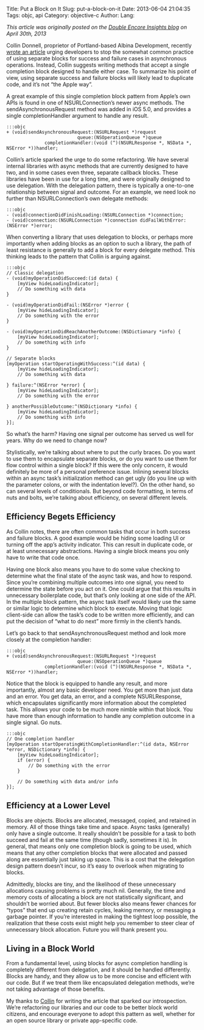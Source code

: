 Title: Put a Block on It
Slug: put-a-block-on-it
Date: 2013-06-04 21:04:35
Tags: objc, api
Category: objective-c
Author: 
Lang: 

_This article was originally posted on the [Double Encore Insights blog](http://www.doubleencore.com/2013/04/put-a-block-on-it/) on April 30th, 2013_

Collin Donnell, proprietor of Portland-based Albina Development, recently [wrote an article](http://collindonnell.com/2013/04/07/stop-using-success-failure-blocks/) urging developers to stop the somewhat common practice of using separate blocks for success and failure cases in asynchronous operations. Instead, Collin suggests writing methods that accept a single completion block designed to handle either case. To summarize his point of view, using separate success and failure blocks will likely lead to duplicate code, and it’s not “the Apple way”.

A great example of this single completion block pattern from Apple’s own APIs is found in one of NSURLConnection’s newer async methods. The sendAsynchronousRequest method was added in iOS 5.0, and provides a single completionHandler argument to handle any result.

	:::objc
	+ (void)sendAsynchronousRequest:(NSURLRequest *)request 
							  queue:(NSOperationQueue *)queue 
				  completionHandler:(void (^)(NSURLResponse *, NSData *, NSError *))handler;

Collin’s article sparked the urge to do some refactoring. We have several internal libraries with async methods that are currently designed to have two, and in some cases even three, separate callback blocks. These libraries have been in use for a long time, and were originally designed to use delegation. With the delegation pattern, there is typically a one-to-one relationship between signal and outcome. For an example, we need look no further than NSURLConnection’s own delegate methods:

	:::objc
	- (void)connectionDidFinishLoading:(NSURLConnection *)connection;
	- (void)connection:(NSURLConnection *)connection didFailWithError:(NSError *)error;

When converting a library that uses delegation to blocks, or perhaps more importantly when adding blocks as an option to such a library, the path of least resistance is generally to add a block for every delegate method. This thinking leads to the pattern that Collin is arguing against.

	:::objc
	// Classic delegation
	- (void)myOperationDidSucceed:(id data) {
		[myView hideLoadingIndicator];
		// Do something with data
	}
	
	- (void)myOperationDidFail:(NSError *)error {
		[myView hideLoadingIndicator];
		// Do something with the error
	}
	
	- (void)myOperationDidReachAnotherOutcome:(NSDictionary *info) {
		[myView hideLoadingIndicator];
		// Do something with info
	}
	
	// Separate blocks
	[myOperation startOperatingWithSuccess:^(id data) {
		[myView hideLoadingIndicator];
		// Do something with data
	
	} failure:^(NSError *error) {
		[myView hideLoadingIndicator];
		// Do something with the error
	
	} anotherPossibleOutcome:^(NSDictionary *info) {
		[myView hideLoadingIndicator];
		// Do something with info
	}];

So what’s the harm? Having one signal per outcome has served us well for years. Why do we need to change now?

Stylistically, we’re talking about where to put the curly braces. Do you want to use them to encapsulate separate blocks, or do you want to use them for flow control within a single block? If this were the only concern, it would definitely be more of a personal preference issue. Inlining several blocks within an async task’s initialization method can get ugly (do you line up with the parameter colons, or with the indentation level?). On the other hand, so can several levels of conditionals. But beyond code formatting, in terms of nuts and bolts, we’re talking about efficiency, on several different levels.

## Efficiency Begets Efficiency

As Collin notes, there are often common tasks that occur in both success and failure blocks. A good example would be hiding some loading UI or turning off the app’s activity indicator. This can result in duplicate code, or at least unnecessary abstractions. Having a single block means you only have to write that code once.

Having one block also means you have to do some value checking to determine what the final state of the async task was, and how to respond. Since you’re combining multiple outcomes into one signal, you need to determine the state before you act on it. One could argue that this results in unnecessary boilerplate code, but that’s only looking at one side of the API. In the multiple block pattern, the async task itself would likely use the same or similar logic to determine which block to execute. Moving that logic client-side can allow the task’s code to be written more efficiently, and can put the decision of “what to do next” more firmly in the client’s hands.

Let’s go back to that sendAsynchronousRequest method and look more closely at the completion handler:

	:::objc
	+ (void)sendAsynchronousRequest:(NSURLRequest *)request 
							  queue:(NSOperationQueue *)queue 
				  completionHandler:(void (^)(NSURLResponse *, NSData *, NSError *))handler;

Notice that the block is equipped to handle any result, and more importantly, almost any basic developer need. You get more than just data and an error. You get data, an error, and a complete NSURLResponse, which encapsulates significantly more information about the completed task. This allows your code to be much more nimble within that block. You have more than enough information to handle any completion outcome in a single signal. Go nuts.

	:::objc
	// One completion handler
	[myOperation startOperatingWithCompletionHandler:^(id data, NSError *error, NSDictionary *info) {
		[myView hideLoadingIndicator];
		if (error) {
			// Do something with the error
		}
	
		// Do something with data and/or info
	}];

## Efficiency at a Lower Level

Blocks are objects. Blocks are allocated, messaged, copied, and retained in memory. All of those things take time and space. Async tasks (generally) only have a single outcome. It really shouldn’t be possible for a task to both succeed and fail at the same time (though sadly, sometimes it is). In general, that means only one completion block is going to be used, which means that any other completion blocks that were allocated and passed along are essentially just taking up space. This is a cost that the delegation design pattern doesn’t incur, so it’s easy to overlook when migrating to blocks.

Admittedly, blocks are tiny, and the likelihood of these unnecessary allocations causing problems is pretty much nil. Generally, the time and memory costs of allocating a block are not statistically significant, and shouldn’t be worried about. But fewer blocks also means fewer chances for “typos” that end up creating retain cycles, leaking memory, or messaging a garbage pointer. If you’re interested in making the tightest loop possible, the realization that these costs exist might help you remember to steer clear of unnecessary block allocation. Future you will thank present you.

## Living in a Block World

From a fundamental level, using blocks for async completion handling is completely different from delegation, and it should be handled differently. Blocks are handy, and they allow us to be more concise and efficient with our code. But if we treat them like encapsulated delegation methods, we’re not taking advantage of those benefits.

My thanks to [Collin](https://twitter.com/collindonnell) for writing the article that sparked our introspection. We’re refactoring our libraries and our code to be better block world citizens, and encourage everyone to adopt this pattern as well, whether for an open source library or private app-specific code.

